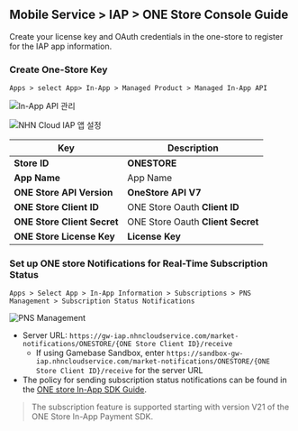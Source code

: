 ## Mobile Service > IAP > ONE Store Console Guide

Create your license key and OAuth credentials in the one-store to register for the IAP app information.

### Create One-Store Key
```
Apps > select App> In-App > Managed Product > Managed In-App API
```

![In-App API 관리](https://kr1-api-object-storage.nhncloudservice.com/v1/AUTH_2acdfabf4efe4efc8a04c00b348110c9/cdn_origin/prod_iap/console_onestore/onestore_console_01.png)

![NHN Cloud IAP 앱 설정](https://kr1-api-object-storage.nhncloudservice.com/v1/AUTH_2acdfabf4efe4efc8a04c00b348110c9/cdn_origin/prod_iap/console_onestore/onestore_iap_console_01.png)

| Key                     | Description                       |
|-------------------------|-----------------------------------|
| **Store ID**              | **ONESTORE**                      |
| **App Name**                | App Name                          |
| **ONE Store API Version**     | **OneStore API V7**             |
| **ONE Store Client ID**     | ONE Store Oauth **Client ID**           |
| **ONE Store Client Secret** | ONE Store Oauth **Client Secret** |
| **ONE Store License Key**   | **License Key**   |



### Set up ONE store Notifications for Real-Time Subscription Status

```
Apps > Select App > In-App Information > Subscriptions > PNS Management > Subscription Status Notifications
```

![PNS Management](https://kr1-api-object-storage.nhncloudservice.com/v1/AUTH_2acdfabf4efe4efc8a04c00b348110c9/cdn_origin/prod_iap/console_onestore/onestore_console_02.png)

- Server URL: `https://gw-iap.nhncloudservice.com/market-notifications/ONESTORE/{ONE Store Client ID}/receive`
    - If using Gamebase Sandbox, enter `https://sandbox-gw-iap.nhncloudservice.com/market-notifications/ONESTORE/{ONE Store Client ID}/receive` for the server URL
- The policy for sending subscription status notifications can be found in the [ONE store In-App SDK Guide](https://onestore-dev.gitbook.io/dev/tools/tools/v21/07.-pns-push-notification-service).

> The subscription feature is supported starting with version V21 of the ONE Store In-App Payment SDK.